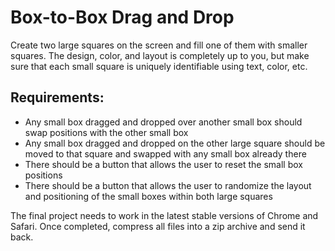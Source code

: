 # Box-to-Box Drag and Drop
Create two large squares on the screen and fill one of them with
smaller squares. The design, color, and layout is completely up to
you, but make sure that each small square is uniquely identifiable
using text, color, etc.

## Requirements:
- Any small box dragged and dropped over another small box should swap
positions with the other small box
- Any small box dragged and dropped on the other large square should
be moved to that square and swapped with any small box already there
- There should be a button that allows the user to reset the small box
positions
- There should be a button that allows the user to randomize the
layout and positioning of the small boxes within both large squares

The final project needs to work in the latest stable versions of
Chrome and Safari. Once completed, compress all files into a zip
archive and send it back.

